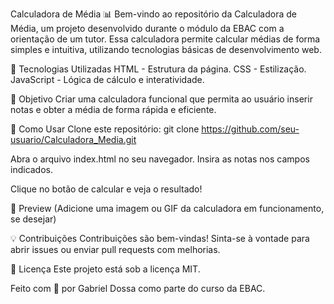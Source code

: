 Calculadora de Média 📊
Bem-vindo ao repositório da Calculadora de Média, um projeto desenvolvido durante o módulo da EBAC com a orientação de um tutor. Essa calculadora permite calcular médias de forma simples e intuitiva, utilizando tecnologias básicas de desenvolvimento web.

🚀 Tecnologias Utilizadas
HTML - Estrutura da página.
CSS - Estilização.
JavaScript - Lógica de cálculo e interatividade.

🎯 Objetivo
Criar uma calculadora funcional que permita ao usuário inserir notas e obter a média de forma rápida e eficiente.

📌 Como Usar
Clone este repositório:
git clone https://github.com/seu-usuario/Calculadora_Media.git

Abra o arquivo index.html no seu navegador.
Insira as notas nos campos indicados.

Clique no botão de calcular e veja o resultado!

📸 Preview
(Adicione uma imagem ou GIF da calculadora em funcionamento, se desejar)

💡 Contribuições
Contribuições são bem-vindas! Sinta-se à vontade para abrir issues ou enviar pull requests com melhorias.

📜 Licença
Este projeto está sob a licença MIT.

Feito com 💙 por Gabriel Dossa como parte do curso da EBAC.
